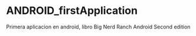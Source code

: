 # ANDROID_firstApplication
Primera aplicacion en android, libro Big Nerd Ranch Android Second edition
